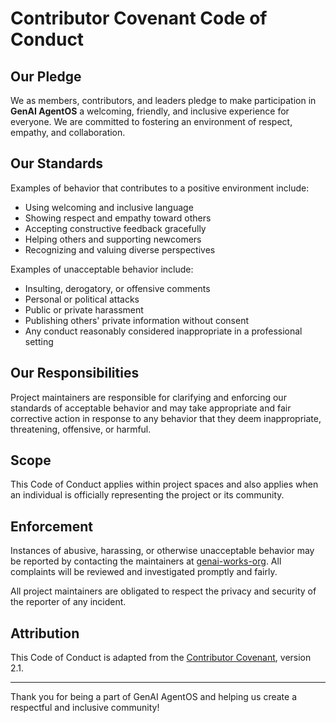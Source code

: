 # Contributor Covenant Code of Conduct

## Our Pledge

We as members, contributors, and leaders pledge to make participation in **GenAI AgentOS** a welcoming, friendly, and inclusive experience for everyone. We are committed to fostering an environment of respect, empathy, and collaboration.

## Our Standards

Examples of behavior that contributes to a positive environment include:

- Using welcoming and inclusive language
- Showing respect and empathy toward others
- Accepting constructive feedback gracefully
- Helping others and supporting newcomers
- Recognizing and valuing diverse perspectives

Examples of unacceptable behavior include:

- Insulting, derogatory, or offensive comments
- Personal or political attacks
- Public or private harassment
- Publishing others' private information without consent
- Any conduct reasonably considered inappropriate in a professional setting

## Our Responsibilities

Project maintainers are responsible for clarifying and enforcing our standards of acceptable behavior and may take appropriate and fair corrective action in response to any behavior that they deem inappropriate, threatening, offensive, or harmful.

## Scope

This Code of Conduct applies within project spaces and also applies when an individual is officially representing the project or its community.

## Enforcement

Instances of abusive, harassing, or otherwise unacceptable behavior may be reported by contacting the maintainers at [genai-works-org](mailto:contact@genai-works.org). All complaints will be reviewed and investigated promptly and fairly.

All project maintainers are obligated to respect the privacy and security of the reporter of any incident.

## Attribution

This Code of Conduct is adapted from the [Contributor Covenant](https://contributor-covenant.org), version 2.1.

---

Thank you for being a part of GenAI AgentOS and helping us create a respectful and inclusive community!
